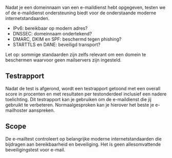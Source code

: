 Nadat je een domeinnaam van een e-maildienst hebt opgegeven, testen we of de e-maildienst ondersteuning biedt voor de onderstaande moderne internetstandaarden.

* IPv6: bereikbaar op modern adres?
* DNSSEC: domeinnaam ondertekend?
* DMARC, DKIM en SPF: beschermd tegen phishing?
* STARTTLS en DANE: beveiligd transport?

Let op: sommige standaarden zijn zelfs relevant om een domein te beschermen waarvoor geen mailservers zijn ingesteld.

## Testrapport
Nadat de test is afgerond, wordt een testrapport getoond met een overall score in procenten en met resultaten per testonderdeel inclusief een nadere toelichting. Dit testrapport kan je gebruiken om de e-maildienst die jij gebruikt te verbeteren. Normaalgesproken kan je hierover het beste je e-mailhoster aanspreken.   


## Scope
De e-mailtest controleert op belangrijke moderne internetstandaarden die bijdragen aan bereikbaarheid en beveiliging. Het is geen allesomvattende beveiligingstest voor e-mail.

